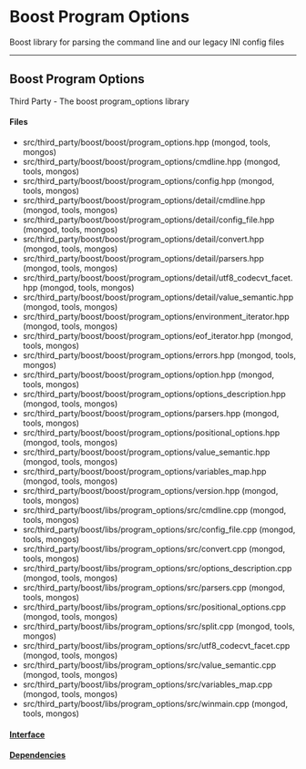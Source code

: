 # Boost Program Options
Boost library for parsing the command line and our legacy INI config files


-------------

## Boost Program Options
Third Party - The boost program\_options library

#### Files
- src/third\_party/boost/boost/program\_options.hpp   (mongod, tools, mongos)
- src/third\_party/boost/boost/program\_options/cmdline.hpp   (mongod, tools, mongos)
- src/third\_party/boost/boost/program\_options/config.hpp   (mongod, tools, mongos)
- src/third\_party/boost/boost/program\_options/detail/cmdline.hpp   (mongod, tools, mongos)
- src/third\_party/boost/boost/program\_options/detail/config\_file.hpp   (mongod, tools, mongos)
- src/third\_party/boost/boost/program\_options/detail/convert.hpp   (mongod, tools, mongos)
- src/third\_party/boost/boost/program\_options/detail/parsers.hpp   (mongod, tools, mongos)
- src/third\_party/boost/boost/program\_options/detail/utf8\_codecvt\_facet.hpp   (mongod, tools, mongos)
- src/third\_party/boost/boost/program\_options/detail/value\_semantic.hpp   (mongod, tools, mongos)
- src/third\_party/boost/boost/program\_options/environment\_iterator.hpp   (mongod, tools, mongos)
- src/third\_party/boost/boost/program\_options/eof\_iterator.hpp   (mongod, tools, mongos)
- src/third\_party/boost/boost/program\_options/errors.hpp   (mongod, tools, mongos)
- src/third\_party/boost/boost/program\_options/option.hpp   (mongod, tools, mongos)
- src/third\_party/boost/boost/program\_options/options\_description.hpp   (mongod, tools, mongos)
- src/third\_party/boost/boost/program\_options/parsers.hpp   (mongod, tools, mongos)
- src/third\_party/boost/boost/program\_options/positional\_options.hpp   (mongod, tools, mongos)
- src/third\_party/boost/boost/program\_options/value\_semantic.hpp   (mongod, tools, mongos)
- src/third\_party/boost/boost/program\_options/variables\_map.hpp   (mongod, tools, mongos)
- src/third\_party/boost/boost/program\_options/version.hpp   (mongod, tools, mongos)
- src/third\_party/boost/libs/program\_options/src/cmdline.cpp   (mongod, tools, mongos)
- src/third\_party/boost/libs/program\_options/src/config\_file.cpp   (mongod, tools, mongos)
- src/third\_party/boost/libs/program\_options/src/convert.cpp   (mongod, tools, mongos)
- src/third\_party/boost/libs/program\_options/src/options\_description.cpp   (mongod, tools, mongos)
- src/third\_party/boost/libs/program\_options/src/parsers.cpp   (mongod, tools, mongos)
- src/third\_party/boost/libs/program\_options/src/positional\_options.cpp   (mongod, tools, mongos)
- src/third\_party/boost/libs/program\_options/src/split.cpp   (mongod, tools, mongos)
- src/third\_party/boost/libs/program\_options/src/utf8\_codecvt\_facet.cpp   (mongod, tools, mongos)
- src/third\_party/boost/libs/program\_options/src/value\_semantic.cpp   (mongod, tools, mongos)
- src/third\_party/boost/libs/program\_options/src/variables\_map.cpp   (mongod, tools, mongos)
- src/third\_party/boost/libs/program\_options/src/winmain.cpp   (mongod, tools, mongos)

#### [Interface](interface/0)

#### [Dependencies](dependencies/0)
